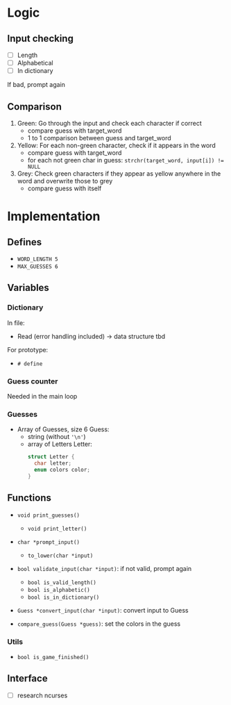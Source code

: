 # Logic

## Input checking
- [ ] Length
- [ ] Alphabetical
- [ ] In dictionary

If bad, prompt again

## Comparison
1. Green: Go through the input and check each character if correct
	- compare guess with target_word
	- 1 to 1 comparison between guess and target_word
2. Yellow: For each non-green character, check if it appears in the word
	- compare guess with target_word
	- for each not green char in guess: `strchr(target_word, input[i]) != NULL`
3. Grey: Check green characters if they appear as yellow anywhere in the word and overwrite those to grey
	- compare guess with itself

# Implementation

## Defines

- `WORD_LENGTH 5`
- `MAX_GUESSES 6`

## Variables

### Dictionary
In file:
- Read (error handling included) -> data structure tbd

For prototype:
- `# define`

### Guess counter

Needed in the main loop

### Guesses

- Array of Guesses, size 6
  Guess:
	- string (without `'\n'`)
	- array of Letters
	  Letter:
	  ```c
	  struct Letter {
	  	char letter;
	  	enum colors color;
	  }
	  ```

## Functions

- `void print_guesses()`
	- `void print_letter()`

- `char *prompt_input()`
	- `to_lower(char *input)`

- `bool validate_input(char *input)`: if not valid, prompt again
	- `bool is_valid_length()`
	- `bool is_alphabetic()`
	- `bool is_in_dictionary()`

- `Guess *convert_input(char *input)`: convert input to Guess

- `compare_guess(Guess *guess)`: set the colors in the guess

### Utils

- `bool is_game_finished()`



## Interface

- [ ] research ncurses